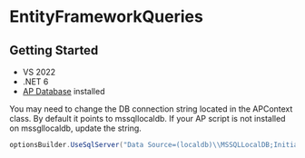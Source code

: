 # EntityFrameworkQueries

## Getting Started
- VS 2022
- .NET 6
- [AP Database](create_ap.sql) installed

You may need to change the DB connection string located in the APContext class.
By default it points to mssqllocaldb. If your AP script is not installed on mssgllocaldb, update the string.
```csharp
optionsBuilder.UseSqlServer("Data Source=(localdb)\\MSSQLLocalDB;Initial Catalog=AP");
```
